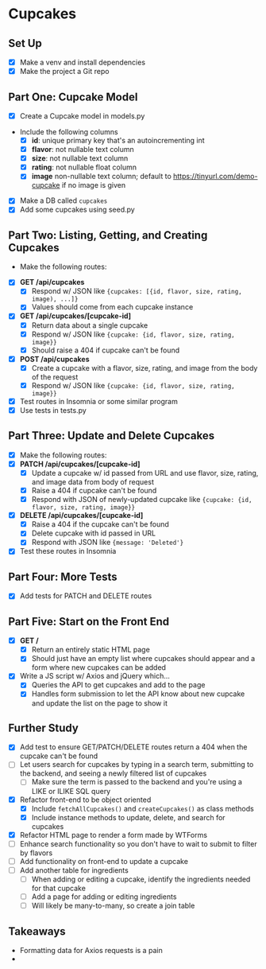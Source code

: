# Cupcakes

## Set Up

- [x] Make a venv and install dependencies
- [x] Make the project a Git repo

## Part One: Cupcake Model

- [x] Create a Cupcake model in models.py
- Include the following columns
  - [x] **id**: unique primary key that's an autoincrementing int
  - [x] **flavor**: not nullable text column
  - [x] **size**: not nullable text column
  - [x] **rating**: not nullable float column
  - [x] **image** non-nullable text column; default to https://tinyurl.com/demo-cupcake if no image is given
- [x] Make a DB called `cupcakes`
- [x] Add some cupcakes using seed.py

## Part Two: Listing, Getting, and Creating Cupcakes

- Make the following routes:
- [x] **GET /api/cupcakes**
  - [x] Respond w/ JSON like `{cupcakes: [{id, flavor, size, rating, image), ...]}`
  - [x] Values should come from each cupcake instance
- [x] **GET /api/cupcakes/[cupcake-id]**
  - [x] Return data about a single cupcake
  - [x] Respond w/ JSON like `{cupcake: {id, flavor, size, rating, image}}`
  - [x] Should raise a 404 if cupcake can't be found
- [x] **POST /api/cupcakes**
  - [x] Create a cupcake with a flavor, size, rating, and image from the body of the request
  - [x] Respond w/ JSON like `{cupcake: {id, flavor, size, rating, image}}`
- [x] Test routes in Insomnia or some similar program
- [x] Use tests in tests.py

## Part Three: Update and Delete Cupcakes

- [x] Make the following routes:
- [x] **PATCH /api/cupcakes/[cupcake-id]**
  - [x] Update a cupcake w/ id passed from URL and use flavor, size, rating, and image data from body of request
  - [x] Raise a 404 if cupcake can't be found
  - [x] Respond with JSON of newly-updated cupcake like `{cupcake: {id, flavor, size, rating, image}}`
- [x] **DELETE /api/cupcakes/[cupcake-id]**
  - [x] Raise a 404 if the cupcake can't be found
  - [x] Delete cupcake with id passed in URL
  - [x] Respond with JSON like `{message: 'Deleted'}`
- [x] Test these routes in Insomnia

## Part Four: More Tests

- [x] Add tests for PATCH and DELETE routes

## Part Five: Start on the Front End

- [x] **GET /**
  - [x] Return an entirely static HTML page
  - [x] Should just have an empty list where cupcakes should appear and a form where new cupcakes can be added
- [x] Write a JS script w/ Axios and jQuery which...
  - [x] Queries the API to get cupcakes and add to the page
  - [x] Handles form submission to let the API know about new cupcake and update the list on the page to show it

## Further Study

- [x] Add test to ensure GET/PATCH/DELETE routes return a 404 when the cupcake can't be found
- [ ] Let users search for cupcakes by typing in a search term, submitting to the backend, and seeing a newly filtered list of cupcakes
  - [ ] Make sure the term is passed to the backend and you're using a LIKE or ILIKE SQL query
- [x] Refactor front-end to be object oriented
  - [x] Include `fetchAllCupcakes()` and `createCupcakes()` as class methods
  - [x] Include instance methods to update, delete, and search for cupcakes
- [x] Refactor HTML page to render a form made by WTForms
- [ ] Enhance search functionality so you don't have to wait to submit to filter by flavors
- [ ] Add functionality on front-end to update a cupcake
- [ ] Add another table for ingredients
  - [ ] When adding or editing a cupcake, identify the ingredients needed for that cupcake
  - [ ] Add a page for adding or editing ingredients
  - [ ] Will likely be many-to-many, so create a join table

## Takeaways

- Formatting data for Axios requests is a pain
- 
